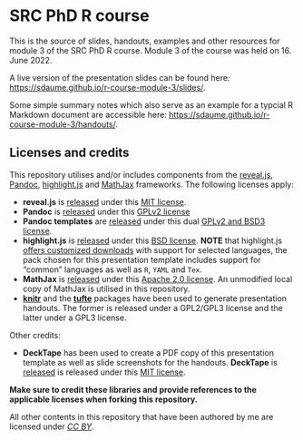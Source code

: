 # SRC PhD R course

This is the source of slides, handouts, examples and other resources for module 3 of the SRC PhD R course. Module 3 of the course was held on 16. June 2022.

A live version of the presentation slides can be found here: https://sdaume.github.io/r-course-module-3/slides/.

Some simple summary notes which also serve as an example for a typcial R Markdown document are accessible here: https://sdaume.github.io/r-course-module-3/handouts/.



## Licenses and credits

This repository utilises and/or includes components from the
[reveal.js](https://revealjs.com/), [Pandoc](https://pandoc.org/),
[highlight.js](https://highlightjs.org) and
[MathJax](https://www.mathjax.org) frameworks. The following licenses
apply:

  - **reveal.js** is [released](https://github.com/hakimel/reveal.js)
    under this [MIT
    license](https://github.com/hakimel/reveal.js/blob/master/LICENSE).
  - **Pandoc** is [released](https://github.com/jgm/pandoc) under this
    [GPLv2 license](https://github.com/jgm/pandoc/blob/master/COPYRIGHT)
  - **Pandoc templates** are
    [released](https://github.com/jgm/pandoc/tree/master/data/templates)
    under this dual [GPLv2 and BSD3
    license](https://github.com/jgm/pandoc/blob/master/data/templates/README.markdown).
  - **highlight.js** is
    [released](https://github.com/isagalaev/highlight.js) under this
    [BSD
    license](https://github.com/isagalaev/highlight.js/blob/master/LICENSE).
    **NOTE** that highlight.js [offers customized
    downloads](https://highlightjs.org/download/) with support for
    selected languages, the pack chosen for this presentation template
    includes support for “common” languages as well as `R`, `YAML` and
    `Tex`.
  - **MathJax** is [released](https://github.com/mathjax/MathJax) under
    this [Apache 2.0
    license](https://github.com/mathjax/MathJax/blob/master/LICENSE). An
    unmodified local copy of MathJax is utilised in this repository.
  - **[knitr](https://github.com/yihui/knitr)** and the
    **[tufte](https://github.com/rstudio/tufte)** packages have been
    used to generate presentation handouts. The former is released under
    a GPL2/GPL3 license and the latter under a GPL3 license.

Other credits:

  - **DeckTape** has been used to create a PDF copy of this presentation
    template as well as slide screenshots for the handouts. **DeckTape**
    is [released](https://github.com/astefanutti/decktape) is released
    under this [MIT
    license](https://github.com/astefanutti/decktape/blob/master/LICENSE).

**Make sure to credit these libraries and provide references to the
applicable licenses when forking this repository.**

All other contents in this repository that have been authored by me are
licensed under *[CC BY](https://creativecommons.org/licenses/by/4.0/)*.
